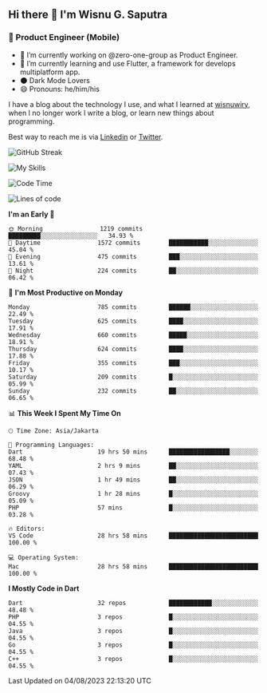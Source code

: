 ## Hi there 👋 I'm Wisnu G. Saputra

### :mobile_phone_off: Product Engineer (Mobile)

- 🔭 I’m currently working on @zero-one-group as Product Engineer.
- 🌱 I’m currently learning and use Flutter, a framework for develops multiplatform app.
- 🌑 Dark Mode Lovers
- 😄 Pronouns: he/him/his

I have a blog about the technology I use, and what I learned at [wisnuwiry](https://wisnuwiry.space/), when I no longer work I write a blog, or learn new things about programming.

Best way to reach me is via [Linkedin](https://www.linkedin.com/in/wisnu-saputra/) or [Twitter](https://twitter.com/wisnuwiry).

![GitHub Streak](https://streak-stats.demolab.com?user=wisnuwiry&theme=dark&hide_border=true)

![My Skills](https://skillicons.dev/icons?i=dart,flutter,kotlin,swift,go,js,css,neovim,git,linux&perline=5)

<!--START_SECTION:waka-->
![Code Time](http://img.shields.io/badge/Code%20Time-639%20hrs%2022%20mins-blue)

![Lines of code](https://img.shields.io/badge/From%20Hello%20World%20I%27ve%20Written-4.6%20million%20lines%20of%20code-blue)

**I'm an Early 🐤** 

```text
🌞 Morning                1219 commits        █████████░░░░░░░░░░░░░░░░   34.93 % 
🌆 Daytime                1572 commits        ███████████░░░░░░░░░░░░░░   45.04 % 
🌃 Evening                475 commits         ███░░░░░░░░░░░░░░░░░░░░░░   13.61 % 
🌙 Night                  224 commits         ██░░░░░░░░░░░░░░░░░░░░░░░   06.42 % 
```
📅 **I'm Most Productive on Monday** 

```text
Monday                   785 commits         ██████░░░░░░░░░░░░░░░░░░░   22.49 % 
Tuesday                  625 commits         ████░░░░░░░░░░░░░░░░░░░░░   17.91 % 
Wednesday                660 commits         █████░░░░░░░░░░░░░░░░░░░░   18.91 % 
Thursday                 624 commits         ████░░░░░░░░░░░░░░░░░░░░░   17.88 % 
Friday                   355 commits         ███░░░░░░░░░░░░░░░░░░░░░░   10.17 % 
Saturday                 209 commits         █░░░░░░░░░░░░░░░░░░░░░░░░   05.99 % 
Sunday                   232 commits         ██░░░░░░░░░░░░░░░░░░░░░░░   06.65 % 
```


📊 **This Week I Spent My Time On** 

```text
🕑︎ Time Zone: Asia/Jakarta

💬 Programming Languages: 
Dart                     19 hrs 50 mins      █████████████████░░░░░░░░   68.48 % 
YAML                     2 hrs 9 mins        ██░░░░░░░░░░░░░░░░░░░░░░░   07.43 % 
JSON                     1 hr 49 mins        ██░░░░░░░░░░░░░░░░░░░░░░░   06.29 % 
Groovy                   1 hr 28 mins        █░░░░░░░░░░░░░░░░░░░░░░░░   05.09 % 
PHP                      57 mins             █░░░░░░░░░░░░░░░░░░░░░░░░   03.28 % 

🔥 Editors: 
VS Code                  28 hrs 58 mins      █████████████████████████   100.00 % 

💻 Operating System: 
Mac                      28 hrs 58 mins      █████████████████████████   100.00 % 
```

**I Mostly Code in Dart** 

```text
Dart                     32 repos            ████████████░░░░░░░░░░░░░   48.48 % 
PHP                      3 repos             █░░░░░░░░░░░░░░░░░░░░░░░░   04.55 % 
Java                     3 repos             █░░░░░░░░░░░░░░░░░░░░░░░░   04.55 % 
Go                       3 repos             █░░░░░░░░░░░░░░░░░░░░░░░░   04.55 % 
C++                      3 repos             █░░░░░░░░░░░░░░░░░░░░░░░░   04.55 % 
```




 Last Updated on 04/08/2023 22:13:20 UTC
<!--END_SECTION:waka-->
